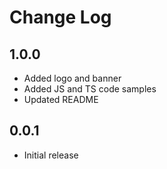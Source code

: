# Change Log

## 1.0.0
* Added logo and banner
* Added JS and TS code samples
* Updated README
## 0.0.1
* Initial release
